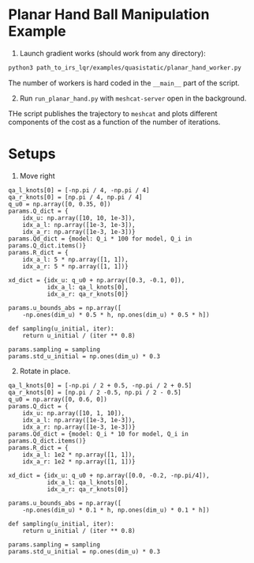 # Planar Hand Ball Manipulation Example

1. Launch gradient works (should work from any directory):
```bash
python3 path_to_irs_lqr/examples/quasistatic/planar_hand_worker.py
```
The number of workers is hard coded in the `__main__` part of the script.


2. Run `run_planar_hand.py` with `meshcat-server` open in the background.

THe script publishes the trajectory to `meshcat` and plots different components of the cost as a function of the number of iterations.

# Setups 

1. Move right
```
qa_l_knots[0] = [-np.pi / 4, -np.pi / 4]
qa_r_knots[0] = [np.pi / 4, np.pi / 4]
q_u0 = np.array([0, 0.35, 0])
params.Q_dict = {
    idx_u: np.array([10, 10, 1e-3]),
    idx_a_l: np.array([1e-3, 1e-3]),
    idx_a_r: np.array([1e-3, 1e-3])}
params.Qd_dict = {model: Q_i * 100 for model, Q_i in params.Q_dict.items()}
params.R_dict = {
    idx_a_l: 5 * np.array([1, 1]),
    idx_a_r: 5 * np.array([1, 1])}

xd_dict = {idx_u: q_u0 + np.array([0.3, -0.1, 0]),
           idx_a_l: qa_l_knots[0],
           idx_a_r: qa_r_knots[0]}    

params.u_bounds_abs = np.array([
    -np.ones(dim_u) * 0.5 * h, np.ones(dim_u) * 0.5 * h])

def sampling(u_initial, iter):
    return u_initial / (iter ** 0.8)

params.sampling = sampling
params.std_u_initial = np.ones(dim_u) * 0.3
```

2. Rotate in place.

```
qa_l_knots[0] = [-np.pi / 2 + 0.5, -np.pi / 2 + 0.5]
qa_r_knots[0] = [np.pi / 2 -0.5, np.pi / 2 - 0.5]
q_u0 = np.array([0, 0.6, 0])
params.Q_dict = {
    idx_u: np.array([10, 1, 10]),
    idx_a_l: np.array([1e-3, 1e-3]),
    idx_a_r: np.array([1e-3, 1e-3])}
params.Qd_dict = {model: Q_i * 10 for model, Q_i in params.Q_dict.items()}
params.R_dict = {
    idx_a_l: 1e2 * np.array([1, 1]),
    idx_a_r: 1e2 * np.array([1, 1])}

xd_dict = {idx_u: q_u0 + np.array([0.0, -0.2, -np.pi/4]),
           idx_a_l: qa_l_knots[0],
           idx_a_r: qa_r_knots[0]}    

params.u_bounds_abs = np.array([
    -np.ones(dim_u) * 0.1 * h, np.ones(dim_u) * 0.1 * h])

def sampling(u_initial, iter):
    return u_initial / (iter ** 0.8)

params.sampling = sampling
params.std_u_initial = np.ones(dim_u) * 0.3
```
